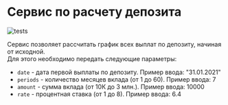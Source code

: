 <h1>Сервис по расчету депозита</h1>

![tests](https://github.com/Ya095/Deposit_calculation/actions/workflows/ci.yaml/badge.svg)

Сервис позволяет рассчитать график всех выплат по депозиту, начиная от исходной.  
Для этого необходимо передать следующие параметры:
- ```date``` - дата первой выплаты по депозиту. Пример ввода: "31.01.2021"
- ```periods``` - количество месяцев вклада (от 1 до 60). Пример ввода: 7
- ```amount``` - сумма вклада (от 10К до 3 млн.). Пример ввода: 10000
- ```rate``` - процентная ставка (от 1 до 8). Пример ввода: 6.4